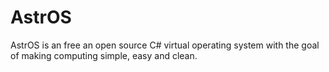 # AstrOS
AstrOS is an free an open source C# virtual operating system with the goal of making computing simple, easy and clean.
